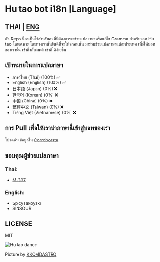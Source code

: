 # Hu tao bot i18n [Language]
THAI | [ENG](./docs/README_EN.md)
----
ตัว Repo นี้จะเป็นไว้สำหรับคนที่มีต้องการจะช่วยแปลภาษาหรือแก้ไข Gramma สำหรับบอท Hu tao โดยเฉพาะ 
โดยทางเรานั้นยินดีที่จะให้ทุกคนนั้น มาร่วมช่วยแปลภาษาแต่ละประเทศ เพื่อให้บอทของเรานั้น เข้าถึงกับคนต่างชาติได้ง่ายขึ้น

## เป้าหมายในการแปลภาษา
- ภาษาไทย (Thai) (100%) ✅
- English (English) (100%) ✅
- 日本語 (Japan) (0%) ❌
- 한국어 (Korean) (0%) ❌
- 中国 (China) (0%) ❌
- 繁體中文 (Taiwan) (0%) ❌
- Tiếng Việt (Vietnamese) (0%) ❌

## การ Pull เพื่อให้เรานำภาษานี้เข้าสู่บอทของเรา
โปรดอ่านข้อมูลใน [Corroborate](CORROBORATE.md)

## ขอบคุณผู้ช่วยแปลภาษา
### Thai:
- [M-307](https://github.com/mrwan200)
### English:
- SpicyTakoyaki
- SINSOUR

## LICENSE
MIT 

![Hu tao dance](https://c.tenor.com/DwWRVgMxO0cAAAAC/artsydoki-hutao.gif)

Picture by [KKOMDASTRO](https://twitter.com/KKOMDASTRO/status/1521352459486384128)